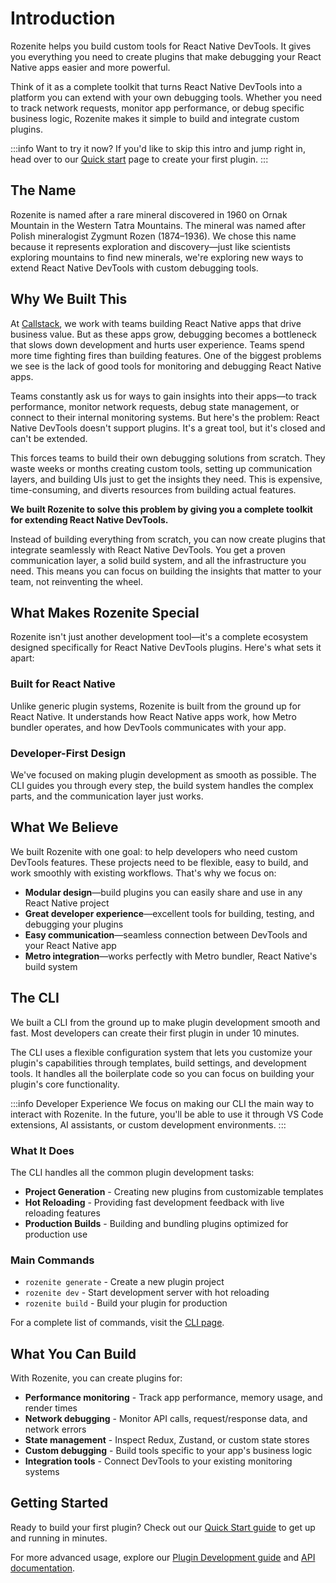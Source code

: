 # Introduction

Rozenite helps you build custom tools for React Native DevTools. It gives you everything you need to create plugins that make debugging your React Native apps easier and more powerful.

Think of it as a complete toolkit that turns React Native DevTools into a platform you can extend with your own debugging tools. Whether you need to track network requests, monitor app performance, or debug specific business logic, Rozenite makes it simple to build and integrate custom plugins.

:::info Want to try it now?
If you'd like to skip this intro and jump right in, head over to our [Quick start](/docs/getting-started/index) page to create your first plugin.
:::

## The Name

Rozenite is named after a rare mineral discovered in 1960 on Ornak Mountain in the Western Tatra Mountains. The mineral was named after Polish mineralogist Zygmunt Rozen (1874–1936). We chose this name because it represents exploration and discovery—just like scientists exploring mountains to find new minerals, we're exploring new ways to extend React Native DevTools with custom debugging tools.

## Why We Built This

At [Callstack](https://callstack.com/), we work with teams building React Native apps that drive business value. But as these apps grow, debugging becomes a bottleneck that slows down development and hurts user experience. Teams spend more time fighting fires than building features. One of the biggest problems we see is the lack of good tools for monitoring and debugging React Native apps.

Teams constantly ask us for ways to gain insights into their apps—to track performance, monitor network requests, debug state management, or connect to their internal monitoring systems. But here's the problem: React Native DevTools doesn't support plugins. It's a great tool, but it's closed and can't be extended.

This forces teams to build their own debugging solutions from scratch. They waste weeks or months creating custom tools, setting up communication layers, and building UIs just to get the insights they need. This is expensive, time-consuming, and diverts resources from building actual features.

**We built Rozenite to solve this problem by giving you a complete toolkit for extending React Native DevTools.**

Instead of building everything from scratch, you can now create plugins that integrate seamlessly with React Native DevTools. You get a proven communication layer, a solid build system, and all the infrastructure you need. This means you can focus on building the insights that matter to your team, not reinventing the wheel.

## What Makes Rozenite Special

Rozenite isn't just another development tool—it's a complete ecosystem designed specifically for React Native DevTools plugins. Here's what sets it apart:

### Built for React Native

Unlike generic plugin systems, Rozenite is built from the ground up for React Native. It understands how React Native apps work, how Metro bundler operates, and how DevTools communicates with your app.

### Developer-First Design

We've focused on making plugin development as smooth as possible. The CLI guides you through every step, the build system handles the complex parts, and the communication layer just works.

## What We Believe

We built Rozenite with one goal: to help developers who need custom DevTools features. These projects need to be flexible, easy to build, and work smoothly with existing workflows. That's why we focus on:

- **Modular design**—build plugins you can easily share and use in any React Native project
- **Great developer experience**—excellent tools for building, testing, and debugging your plugins
- **Easy communication**—seamless connection between DevTools and your React Native app
- **Metro integration**—works perfectly with Metro bundler, React Native's build system

## The CLI

We built a CLI from the ground up to make plugin development smooth and fast. Most developers can create their first plugin in under 10 minutes.

The CLI uses a flexible configuration system that lets you customize your plugin's capabilities through templates, build settings, and development tools. It handles all the boilerplate code so you can focus on building your plugin's core functionality.

:::info Developer Experience
We focus on making our CLI the main way to interact with Rozenite. In the future, you'll be able to use it through VS Code extensions, AI assistants, or custom development environments.
:::

### What It Does

The CLI handles all the common plugin development tasks:

- **Project Generation** - Creating new plugins from customizable templates
- **Hot Reloading** - Providing fast development feedback with live reloading features
- **Production Builds** - Building and bundling plugins optimized for production use

### Main Commands

- `rozenite generate` - Create a new plugin project
- `rozenite dev` - Start development server with hot reloading
- `rozenite build` - Build your plugin for production

For a complete list of commands, visit the [CLI page](/docs/cli/index).

## What You Can Build

With Rozenite, you can create plugins for:

- **Performance monitoring** - Track app performance, memory usage, and render times
- **Network debugging** - Monitor API calls, request/response data, and network errors
- **State management** - Inspect Redux, Zustand, or custom state stores
- **Custom debugging** - Build tools specific to your app's business logic
- **Integration tools** - Connect DevTools to your existing monitoring systems

## Getting Started

Ready to build your first plugin? Check out our [Quick Start guide](/docs/getting-started/index) to get up and running in minutes.

For more advanced usage, explore our [Plugin Development guide](/docs/guides/plugin-development) and [API documentation](/docs/api).
